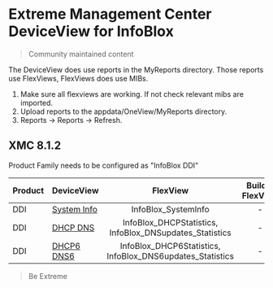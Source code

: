 # Extreme Management Center DeviceView for InfoBlox
>Community maintained content

The DeviceView does use reports in the MyReports directory. Those reports use FlexViews, FlexViews does use MIBs.

1. Make sure all flexviews are working. If not check relevant mibs are imported.
2. Upload reports to the appdata/OneView/MyReports directory.
3. Reports -> Reports -> Refresh.

## XMC 8.1.2

Product Family needs to be configured as "InfoBlox DDI"

| Product  | DeviceView   | FlexView   | Buildin FlexView | Example   |
| -------- | ------------ |:----------:|:----------------:| --------- |
| DDI |[System Info](xml/DeviceViewInfoBloxSystem.xml)|InfoBlox_SystemInfo| - |[png](sample/DeviceViewInfoBloxSystem.png?raw=true)|
| DDI |[DHCP DNS](xml/DeviceViewInfoBloxDHCP.xml)|InfoBlox_DHCPStatistics, InfoBlox_DNSupdates_Statistics| - |[png](sample/DeviceViewInfoBloxDHCP.png?raw=true)|
| DDI |[DHCP6 DNS6](xml/DeviceViewInfoBloxDHCP6.xml)|InfoBlox_DHCP6Statistics, InfoBlox_DNS6updates_Statistics| - |[png](sample/DeviceViewInfoBloxDHCP6.png?raw=true)|

>Be Extreme